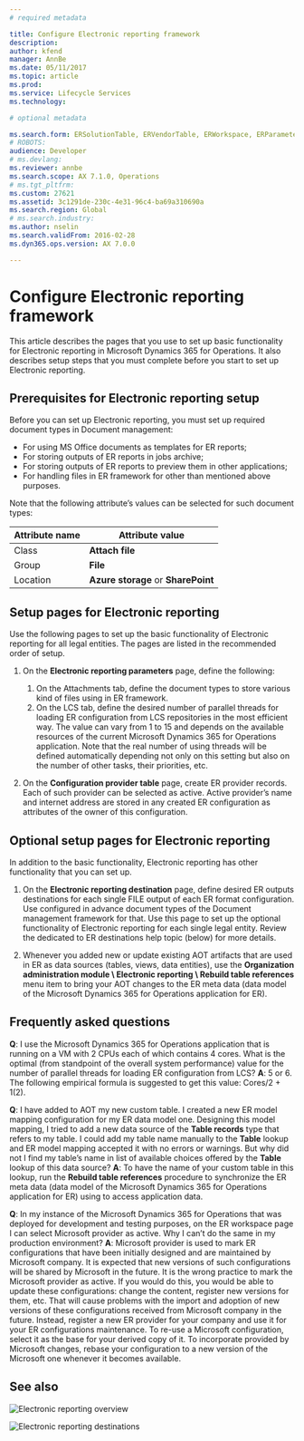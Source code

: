 ```yaml
---
# required metadata

title: Configure Electronic reporting framework
description: 
author: kfend
manager: AnnBe
ms.date: 05/11/2017
ms.topic: article
ms.prod: 
ms.service: Lifecycle Services
ms.technology: 

# optional metadata

ms.search.form: ERSolutionTable, ERVendorTable, ERWorkspace, ERParameters, ERFormatDestinationTable
# ROBOTS: 
audience: Developer
# ms.devlang: 
ms.reviewer: annbe
ms.search.scope: AX 7.1.0, Operations
# ms.tgt_pltfrm: 
ms.custom: 27621
ms.assetid: 3c1291de-230c-4e31-96c4-ba69a310690a
ms.search.region: Global
# ms.search.industry: 
ms.author: nselin
ms.search.validFrom: 2016-02-28
ms.dyn365.ops.version: AX 7.0.0

---
```


# Configure Electronic reporting framework

This article describes the pages that you use to set up basic functionality for Electronic reporting in Microsoft Dynamics 365 for Operations. It also describes setup steps that you must complete before you start to set up Electronic reporting.

## Prerequisites for Electronic reporting setup

Before you can set up Electronic reporting, you must set up required document types in Document management:

* For using MS Office documents as templates for ER reports;
* For storing outputs of ER reports in jobs archive;
* For storing outputs of ER reports to preview them in other applications;
* For handling files in ER framework for other than mentioned above purposes.

Note that the following attribute’s values can be selected for such document types:

Attribute name | Attribute value
---------------|----------------
Class|**Attach file**
Group|**File**
Location|**Azure storage** or **SharePoint**

## Setup pages for Electronic reporting
Use the following pages to set up the basic functionality of Electronic reporting for all legal entities. The pages are listed in the recommended order of setup.

1.	On the **Electronic reporting parameters** page, define the following:
    1. On the Attachments tab, define the document types to store various kind of files using in ER framework.
    1. On the LCS tab, define the desired number of parallel threads for loading ER configuration from LCS repositories in the most efficient way. The value can vary from 1 to 15 and depends on the available resources of the current Microsoft Dynamics 365 for Operations application. Note that the real number of using threads will be defined automatically depending not only on this setting but also on the number of other tasks, their priorities, etc.
  
2.	On the **Configuration provider table** page, create ER provider records. Each of such provider can be selected as active. Active provider’s name and internet address are stored in any created ER configuration as attributes of the owner of this configuration.

## Optional setup pages for Electronic reporting
In addition to the basic functionality, Electronic reporting has other functionality that you can set up.

1.	On the **Electronic reporting destination** page, define desired ER outputs destinations for each single FILE output of each ER format configuration. Use configured in advance document types of the Document management framework for that. Use this page to set up the optional functionality of Electronic reporting for each single legal entity. Review the dedicated to ER destinations help topic (below) for more details.

2.	Whenever you added new or update existing AOT artifacts that are used in ER as data sources (tables, views, data entities), use the **Organization administration module \ Electronic reporting \ Rebuild table references** menu item to bring your AOT changes to the ER meta data (data model of the Microsoft Dynamics 365 for Operations application for ER).

## Frequently asked questions
**Q**: I use the Microsoft Dynamics 365 for Operations application that is running on a VM with 2 CPUs each of which contains 4 cores. What is the optimal (from standpoint of the overall system performance) value for the number of parallel threads for loading ER configuration from LCS?
**A**: 5 or 6.  The following empirical formula is suggested to get this value: Cores/2 + 1(2).

**Q**: I have added to AOT my new custom table. I created a new ER model mapping configuration for my ER data model one. Designing this model mapping, I tried to add a new data source of the **Table records** type that refers to my table. I could add my table name manually to the **Table** lookup and ER model mapping accepted it with no errors or warnings. But why did not I find my table’s name in list of available choices offered by the **Table** lookup of this data source?
**A**: To have the name of your custom table in this lookup, run the **Rebuild table references** procedure to synchronize the ER meta data (data model of the Microsoft Dynamics 365 for Operations application for ER) using to access application data.

**Q**: In my instance of the Microsoft Dynamics 365 for Operations that was deployed for development and testing purposes, on the ER workspace page I can select Microsoft provider as active. Why I can’t do the same in my production environment?
**A**: Microsoft provider is used to mark ER configurations that have been initially designed and are maintained by Microsoft company. It is expected that new versions of such configurations will be shared by Microsoft in the future. It is the wrong practice to mark the Microsoft provider as active. If you would do this, you would be able to update these configurations: change the content, register new versions for them, etc. That will cause problems with the import and adoption of new versions of these configurations received from Microsoft company in the future. Instead, register a new ER provider for your company and use it for your ER configurations maintenance. To re-use a Microsoft configuration, select it as the base for your derived copy of it. To incorporate provided by Microsoft changes, rebase your configuration to a new version of the Microsoft one whenever it becomes available.

## See also
![Electronic reporting overview](https://docs.microsoft.com/en-us/dynamics365/operations/dev-itpro/analytics/general-electronic-reporting)

![Electronic reporting destinations](https://docs.microsoft.com/en-us/dynamics365/operations/dev-itpro/analytics/electronic-reporting-destinations)
